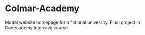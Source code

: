 # Colmar-Academy

Model website homepage for a fictional university. Final project in Codecademy Intensive course.
